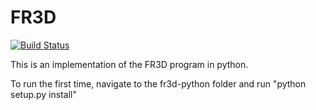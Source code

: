 # FR3D #

[![Build Status](https://api.travis-ci.org/BGSU-RNA/fr3d-python.png?branch=develop)](https://travis-ci.org/BGSU-RNA/fr3d-python)

This is an implementation of the FR3D program in python.

To run the first time, navigate to the fr3d-python folder and run "python setup.py install"
